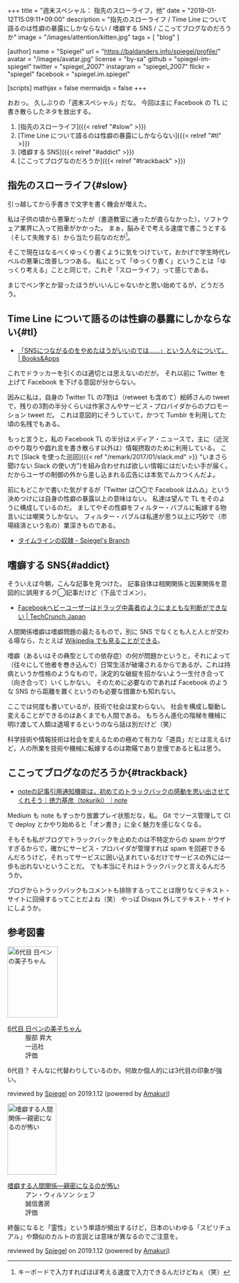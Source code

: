 +++
title = "週末スペシャル： 指先のスローライフ，他"
date = "2019-01-12T15:09:11+09:00"
description = "指先のスローライフ / Time Line について語るのは性癖の暴露にしかならない / 嗜癖する SNS / ここってブログなのだろうか"
image = "/images/attention/kitten.jpg"
tags = [ "blog" ]

[author]
  name      = "Spiegel"
  url       = "https://baldanders.info/spiegel/profile/"
  avatar    = "/images/avatar.jpg"
  license   = "by-sa"
  github    = "spiegel-im-spiegel"
  twitter   = "spiegel_2007"
  instagram = "spiegel_2007"
  flickr    = "spiegel"
  facebook  = "spiegel.im.spiegel"

[scripts]
  mathjax = false
  mermaidjs = false
+++

おおっ。
久しぶりの「週末スペシャル」だな。
今回は主に Facebook の TL に書き散らしたネタを放出する。

1. [指先のスローライフ]({{< relref "#slow" >}})
1. [Time Line について語るのは性癖の暴露にしかならない]({{< relref "#tl" >}})
1. [嗜癖する SNS]({{< relref "#addict" >}})
1. [ここってブログなのだろうか]({{< relref "#trackback" >}})


## 指先のスローライフ{#slow}

引っ越してから手書きで文字を書く機会が増えた。

私は子供の頃から悪筆だったが（書道教室に通ったが直らなかった），ソフトウェア業界に入って拍車がかかった。
まぁ，脳みそで考える速度で書こうとする（そして失敗する）から当たり前なのだが[^kb1]。

[^kb1]: キーボードで入力すればほぼ考える速度で入力できるんだけどねぇ（笑）

そこで現在はなるべくゆっくり書くように気をつけていて，おかげで学生時代レベルの悪筆に改善しつつある。
私にとって「ゆっくり書く」ということは「ゆっくり考える」ことと同じで，これぞ「スローライフ」って感じである。

まじでペン字とか習ったほうがいいんじゃないかと思い始めてるが，どうだろう。

## Time Line について語るのは性癖の暴露にしかならない{#tl}

- [「SNSにつながるのをやめたほうがいいのでは……」という人々について。 | Books&Apps](https://blog.tinect.jp/?p=55243)

これでドラッカーを引くのは適切とは思えないのだが。
それ以前に Twitter を上げて Facebook を下げる意図が分からない。

因みに私は，自身の Twitter TL の7割は（retweet も含めて）絵師さんの tweet で，残りの3割の半分くらいは作家さんやサービス・プロバイダからのプロモーション tweet だ。
これは意図的にそうしていて，かつて Tumblr を利用してた頃の名残でもある。

もっと言うと，私の Facebook TL の半分はメディア・ニュースで，主に（近況のやり取りや戯れ言を書き散らす以外は）情報摂取のために利用している。
これで [Slack を使った巡回]({{< ref "/remark/2017/01/slack.md" >}} "いまさら聞けない Slack の使い方")を組み合わせれば欲しい情報にはだいたい手が届く。
だからユーザの制御の外から差し込まれる広告には本気でムカつくんだよ。

前にもどこかで書いた気がするが「Twitter は〇〇で Facebook は△△」という決めつけには自身の性癖の暴露以上の意味はない。
私達は望んで TL をそのように構成しているのだ。
ましてやその性癖をフィルター・バブルに転嫁する物言いには嘲笑うしかない。
フィルター・バブルは私達が思う以上に巧妙で（市場経済という名の）業深きものである。

- [タイムラインの奴隷 - Spiegel's Branch](https://scrapbox.io/spiegel-branch/%E3%82%BF%E3%82%A4%E3%83%A0%E3%83%A9%E3%82%A4%E3%83%B3%E3%81%AE%E5%A5%B4%E9%9A%B7)

## 嗜癖する SNS{#addict}

そういえば今朝，こんな記事を見つけた。
記事自体は相関関係と因果関係を意図的に誤用するク◯記事だけど（下品でゴメン）。

- [Facebookヘビーユーザーはドラッグ中毒者のようにまともな判断ができない  |  TechCrunch Japan](https://jp.techcrunch.com/2019/01/12/2019-01-10-facebook-addiction-research/)

人間関係嗜癖は嗜癖問題の最たるもので，別に SNS でなくとも人と人とが交わる場なら，たとえば [Wikipedia でも見ることができる](https://wirelesswire.jp/2016/11/57893/ "ネットにしか居場所がないということ（前編） - WirelessWire News")。

嗜癖（あるいはその典型としての依存症）の何が問題かというと，それによって（往々にして他者を巻き込んで）日常生活が破壊されるからであるが，これは持病というか性格のようなもので，決定的な破綻を招かないよう一生付き合って（向き合って）いくしかない。
そのために必要なのであれば Facebook のような SNS から距離を置くというのも必要な措置かも知れない。

ここでは何度も書いているが，技術で社会は変わらない。
社会を構成し駆動し変えることができるのはあくまでも人間である。
もちろん進化の階梯を機械に明け渡して人類は退場するというのなら話は別だけど（笑）

科学技術や情報技術は社会を変えるための極めて有力な「道具」だとは言えるけど，人の所業を技術や機械に転嫁するのは欺瞞であり怠慢であると私は思う。

## ここってブログなのだろうか{#trackback}

- [noteの記事引用通知機能は，初めてのトラックバックの感動を思い出させてくれそう｜徳力基彦（tokuriki）｜note](https://note.mu/tokuriki/n/n07b476f8be0e)

Medium も note もすっかり放置プレイ状態だな，私。
Git でソース管理して CI で deploy とかやり始めると「オン書き」に全く魅力を感じなくなる。

そもそも私がブログでトラックバックを止めたのは不特定からの spam がウザすぎるからで，確かにサービス・プロバイダが管理すれば spam を回避できるんだろうけど，それってサービスに囲い込まれているだけでサービスの外には一歩も出れないということだ。
でも本当にそれはトラックバックと言えるんだろうか。

ブログからトラックバックもコメントも排除するってことは限りなくテキスト・サイトに回帰するってことだよね（笑） やっぱ Disqus 外してテキスト・サイトにしようか。

## 参考図書

<div class="hreview">
  <div class="photo"><a class="item url" href="https://www.amazon.co.jp/exec/obidos/ASIN/B07L616SP6/baldandersinf-22"><img src="https://images-fe.ssl-images-amazon.com/images/I/41v64QozUhL._SL160_.jpg" width="113" height="160" alt="6代目 日ペンの美子ちゃん"></a></div>
  <dl class="fn">
    <dt><a href="https://www.amazon.co.jp/exec/obidos/ASIN/B07L616SP6/baldandersinf-22">6代目 日ペンの美子ちゃん</a></dt>
    <dd>服部 昇大</dd>
    <dd>一迅社</dd>
    <dd>評価&nbsp;<abbr class="rating fa-sm" title="4">
      <i class="fas fa-star"></i>
      <i class="fas fa-star"></i>
      <i class="fas fa-star"></i>
      <i class="fas fa-star"></i>
      <i class="far fa-star"></i>
    </abbr></dd>
  </dl>
  <p class="description">6代目？ そんなに代替わりしているのか。何故か個人的には3代目の印象が強い。</p>
  <p class="powered-by" >reviewed by <a href='#maker' class='reviewer'>Spiegel</a> on <abbr class="dtreviewed">2019.1.12</abbr> (powered by <a href="https://dadadadone.com/amakuri/" >Amakuri</a>)</p>
</div>

<div class="hreview">
  <div class="photo"><a class="item url" href="https://www.amazon.co.jp/exec/obidos/ASIN/4414429145/baldandersinf-22"><img src="https://images-fe.ssl-images-amazon.com/images/I/41NXMXRCBVL._SL160_.jpg" width="110" height="160" alt="嗜癖する人間関係―親密になるのが怖い"></a></div>
  <dl class="fn">
    <dt><a href="https://www.amazon.co.jp/exec/obidos/ASIN/4414429145/baldandersinf-22">嗜癖する人間関係―親密になるのが怖い</a></dt>
    <dd>アン・ウィルソン シェフ</dd>
    <dd>誠信書房</dd>
    <dd>評価&nbsp;<abbr class="rating fa-sm" title="3">
      <i class="fas fa-star"></i>
      <i class="fas fa-star"></i>
      <i class="fas fa-star"></i>
      <i class="fas fa-star"></i>
      <i class="far fa-star"></i>
    </abbr></dd>
  </dl>
  <p class="description">終盤になると「霊性」という単語が頻出するけど，日本のいわゆる「スピリチュアル」や類似のカルトの言説とは意味が異なるのでご注意を。</p>
  <p class="powered-by" >reviewed by <a href='#maker' class='reviewer'>Spiegel</a> on <abbr class="dtreviewed">2019.1.12</abbr> (powered by <a href="https://dadadadone.com/amakuri/" >Amakuri</a>)</p>
</div>
